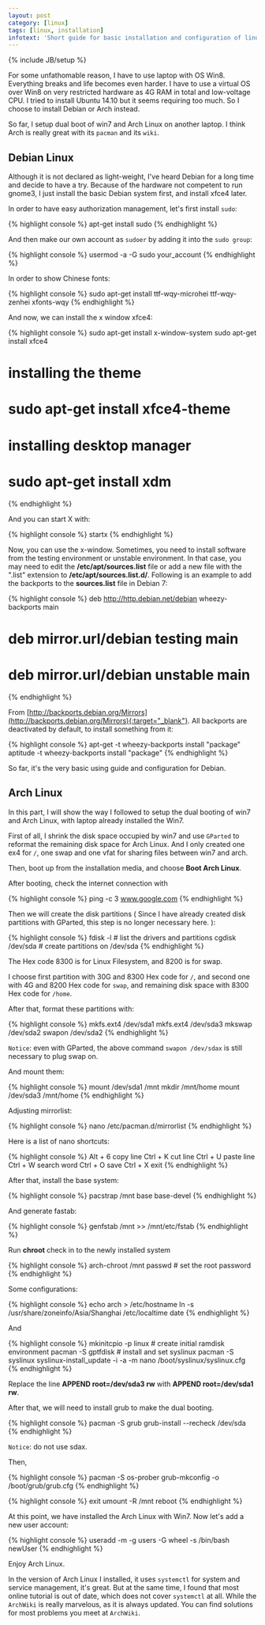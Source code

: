 ```yaml
---
layout: post
category: [linux]
tags: [linux, installation]
infotext: 'Short guide for basic installation and configuration of linux os'
---
```

{% include JB/setup %}

For some unfathomable reason, I have to use laptop with OS Win8. Everything breaks and life becomes even harder. I have
to use a virtual OS over Win8 on very restricted hardware as 4G RAM in total and low-voltage CPU. I tried to install
Ubuntu 14.10 but it seems requiring too much. So I choose to install Debian or Arch instead.

So far, I setup dual boot of win7 and Arch Linux on another laptop. I think Arch is really great with its `pacman` and 
its `wiki`.

<!-- more -->

## Debian Linux

Although it is not declared as light-weight, I've heard Debian for a long time and decide to have a try. Because of the
hardware not competent to run gnome3, I just install the basic Debian system first, and install xfce4 later.

In order to have easy authorization management, let's first install `sudo`:

{% highlight console %}
apt-get install sudo
{% endhighlight %}

And then make our own account as `sudoer` by adding it into the `sudo group`:

{% highlight console %}
usermod -a -G sudo your_account
{% endhighlight %}

In order to show Chinese fonts:

{% highlight console %}
sudo apt-get install ttf-wqy-microhei ttf-wqy-zenhei xfonts-wqy
{% endhighlight %}

And now, we can install the x window xfce4:

{% highlight console %}
sudo apt-get install x-window-system
sudo apt-get install xfce4
# installing the theme
# sudo apt-get install xfce4-theme

# installing desktop manager
# sudo apt-get install xdm
{% endhighlight %}

And you can start X with:

{% highlight console %}
startx
{% endhighlight %}

Now, you can use the x-window. Sometimes, you need to install software from the testing environment or unstable
environment. In that case, you may need to edit the **/etc/apt/sources.list** file or add a new file with the
".list" extension to **/etc/apt/sources.list.d/**. Following is an example to add the backports to the
**sources.list** file in Debian 7:

{% highlight console %}
deb http://http.debian.net/debian wheezy-backports main
# deb mirror.url/debian testing main
# deb mirror.url/debian unstable main
{% endhighlight %}

From [http://backports.debian.org/Mirrors](http://backports.debian.org/Mirrors){:target="_blank"}. All
backports are deactivated by default, to install something from it:

{% highlight console %}
apt-get -t wheezy-backports install "package"
aptitude -t wheezy-backports install "package"
{% endhighlight %}

So far, it's the very basic using guide and configuration for Debian.

## Arch Linux

In this part, I will show the way I followed to setup the dual booting of win7 and Arch Linux, with laptop already installed 
the Win7.

First of all, I shrink the disk space occupied by win7 and use `GParted` to reformat the remaining disk space for Arch Linux. 
And I only created one ex4 for `/`, one swap and one vfat for sharing files between win7 and arch.

Then, boot up from the installation media, and choose **Boot Arch Linux**.

After booting, check the internet connection with

{% highlight console %}
ping -c 3 www.google.com
{% endhighlight %}

Then we will create the disk partitions ( Since I have already created disk partitions with GParted, this step is no longer necessary here. ):

{% highlight console %}
fdisk -l # list the drivers and partitions
cgdisk /dev/sda # create partitions on /dev/sda
{% endhighlight %}

The Hex code 8300 is for Linux Filesystem, and 8200 is for swap.

I choose first partition with 30G and 8300 Hex code for `/`, and second one with 4G and 8200 Hex code for `swap`, and 
remaining disk space with 8300 Hex code for `/home`.

After that, format these partitions with:

{% highlight console %}
mkfs.ext4 /dev/sda1
mkfs.ext4 /dev/sda3
mkswap /dev/sda2
swapon /dev/sda2
{% endhighlight %}

`Notice`: even with GParted, the above command `swapon /dev/sdax` is still necessary to plug swap on. 

And mount them:

{% highlight console %}
mount /dev/sda1 /mnt
mkdir /mnt/home
mount /dev/sda3 /mnt/home
{% endhighlight %}

Adjusting mirrorlist:

{% highlight console %}
nano /etc/pacman.d/mirrorlist
{% endhighlight %}

Here is a list of nano shortcuts:

{% highlight console %}
Alt + 6 copy line
Ctrl + K cut line
Ctrl + U paste line
Ctrl + W search word
Ctrl + O save
Ctrl + X exit
{% endhighlight %}

After that, install the base system:

{% highlight console %}
pacstrap /mnt base base-devel
{% endhighlight %}

And generate fastab:

{% highlight console %}
genfstab /mnt >> /mnt/etc/fstab
{% endhighlight %}

Run **chroot** check in to the newly installed system

{% highlight console %}
arch-chroot /mnt
passwd # set the root password
{% endhighlight %}

Some configurations:

{% highlight console %}
echo arch > /etc/hostname
ln -s /usr/share/zoneinfo/Asia/Shanghai /etc/localtime
date
{% endhighlight %}

And

{% highlight console %}
mkinitcpio -p linux # create initial ramdisk environment
pacman -S gptfdisk # install and set syslinux
pacman -S syslinux
syslinux-install_update -i -a -m
nano /boot/syslinux/syslinux.cfg
{% endhighlight %}

Replace the line **APPEND root=/dev/sda3 rw** with **APPEND root=/dev/sda1 rw**.

After that, we will need to install grub to make the dual booting.

{% highlight console %}
pacman -S grub
grub-install --recheck /dev/sda
{% endhighlight %}

`Notice`: do not use sdax.

Then,

{% highlight console %}
pacman -S os-prober
grub-mkconfig -o /boot/grub/grub.cfg
{% endhighlight %}

{% highlight console %}
exit
umount -R /mnt
reboot
{% endhighlight %}

At this point, we have installed the Arch Linux with Win7. Now let's add a new user account:

{% highlight console %}
useradd -m -g users -G wheel -s /bin/bash newUser
{% endhighlight %}

Enjoy Arch Linux.

In the version of Arch Linux I installed, it uses `systemctl` for system and service management, it's great. But at the 
same time, I found that most online tutorial is out of date, which does not cover `systemctl` at all. While the `ArchWiki` is 
really marvelous, as it is always updated. You can find solutions for most problems you meet at `ArchWiki`.